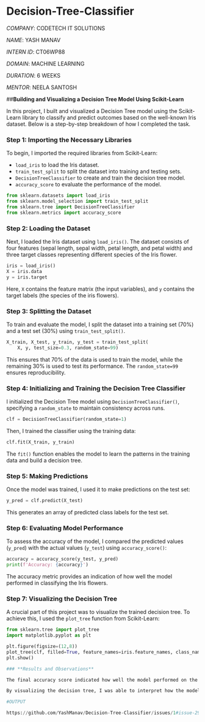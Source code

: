 # Decision-Tree-Classifier

*COMPANY*: CODETECH IT SOLUTIONS

*NAME*: YASH MANAV

*INTERN ID*: CT06WP88

*DOMAIN*: MACHINE LEARNING

*DURATION*: 6 WEEKS

*MENTOR*: NEELA SANTOSH

##**Building and Visualizing a Decision Tree Model Using Scikit-Learn**

In this project, I built and visualized a Decision Tree model using the Scikit-Learn library to classify and predict outcomes based on the well-known Iris dataset. Below is a step-by-step breakdown of how I completed the task.

### **Step 1: Importing the Necessary Libraries**
To begin, I imported the required libraries from Scikit-Learn:
- `load_iris` to load the Iris dataset.
- `train_test_split` to split the dataset into training and testing sets.
- `DecisionTreeClassifier` to create and train the decision tree model.
- `accuracy_score` to evaluate the performance of the model.

```python
from sklearn.datasets import load_iris
from sklearn.model_selection import train_test_split
from sklearn.tree import DecisionTreeClassifier
from sklearn.metrics import accuracy_score
```

### **Step 2: Loading the Dataset**
Next, I loaded the Iris dataset using `load_iris()`. The dataset consists of four features (sepal length, sepal width, petal length, and petal width) and three target classes representing different species of the Iris flower.

```python
iris = load_iris()
X = iris.data
y = iris.target
```
Here, `X` contains the feature matrix (the input variables), and `y` contains the target labels (the species of the iris flowers).

### **Step 3: Splitting the Dataset**
To train and evaluate the model, I split the dataset into a training set (70%) and a test set (30%) using `train_test_split()`.

```python
X_train, X_test, y_train, y_test = train_test_split(
    X, y, test_size=0.3, random_state=99)
```
This ensures that 70% of the data is used to train the model, while the remaining 30% is used to test its performance. The `random_state=99` ensures reproducibility.

### **Step 4: Initializing and Training the Decision Tree Classifier**
I initialized the Decision Tree model using `DecisionTreeClassifier()`, specifying a `random_state` to maintain consistency across runs.

```python
clf = DecisionTreeClassifier(random_state=1)
```

Then, I trained the classifier using the training data:

```python
clf.fit(X_train, y_train)
```
The `fit()` function enables the model to learn the patterns in the training data and build a decision tree.

### **Step 5: Making Predictions**
Once the model was trained, I used it to make predictions on the test set:

```python
y_pred = clf.predict(X_test)
```
This generates an array of predicted class labels for the test set.

### **Step 6: Evaluating Model Performance**
To assess the accuracy of the model, I compared the predicted values (`y_pred`) with the actual values (`y_test`) using `accuracy_score()`:

```python
accuracy = accuracy_score(y_test, y_pred)
print(f'Accuracy: {accuracy}')
```
The accuracy metric provides an indication of how well the model performed in classifying the Iris flowers.

### **Step 7: Visualizing the Decision Tree**
A crucial part of this project was to visualize the trained decision tree. To achieve this, I used the `plot_tree` function from Scikit-Learn:

```python
from sklearn.tree import plot_tree
import matplotlib.pyplot as plt

plt.figure(figsize=(12,8))
plot_tree(clf, filled=True, feature_names=iris.feature_names, class_names=iris.target_names)
plt.show()

### **Results and Observations**

The final accuracy score indicated how well the model performed on the test set. Given that the Iris dataset is relatively simple and well-structured, the Decision Tree classifier performed quite well.

By visualizing the decision tree, I was able to interpret how the model made decisions based on feature values. Each split in the tree represents a decision rule that helps classify a data point into one of the three species categories.

#OUTPUT

https://github.com/YashManav/Decision-Tree-Classifier/issues/1#issue-2941355586

